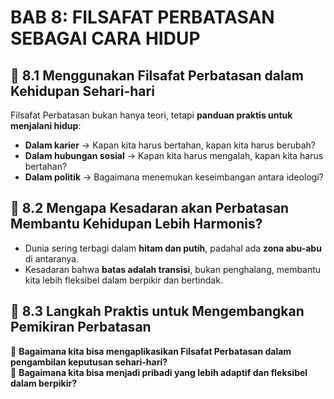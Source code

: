 # BAB 8: FILSAFAT PERBATASAN SEBAGAI CARA HIDUP

## 📌 8.1 Menggunakan Filsafat Perbatasan dalam Kehidupan Sehari-hari
Filsafat Perbatasan bukan hanya teori, tetapi **panduan praktis untuk menjalani hidup**:
- **Dalam karier** → Kapan kita harus bertahan, kapan kita harus berubah?
- **Dalam hubungan sosial** → Kapan kita harus mengalah, kapan kita harus bertahan?
- **Dalam politik** → Bagaimana menemukan keseimbangan antara ideologi?

## 📌 8.2 Mengapa Kesadaran akan Perbatasan Membantu Kehidupan Lebih Harmonis?
- Dunia sering terbagi dalam **hitam dan putih**, padahal ada **zona abu-abu** di antaranya.
- Kesadaran bahwa **batas adalah transisi**, bukan penghalang, membantu kita lebih fleksibel dalam berpikir dan bertindak.

## 📌 8.3 Langkah Praktis untuk Mengembangkan Pemikiran Perbatasan
🎯 **Bagaimana kita bisa mengaplikasikan Filsafat Perbatasan dalam pengambilan keputusan sehari-hari?**  
🎯 **Bagaimana kita bisa menjadi pribadi yang lebih adaptif dan fleksibel dalam berpikir?**
